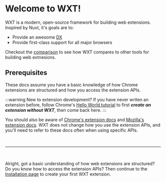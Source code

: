 # Welcome to WXT!

WXT is a modern, open-source framework for building web extensions. Inspired by Nuxt, it's goals are to:

- Provide an awesome [DX](https://about.gitlab.com/topics/devops/what-is-developer-experience/)
- Provide first-class support for all major browsers

Checkout the [comparison](/guide/resources/compare) to see how WXT compares to other tools for building web extnesions.

## Prerequisites

These docs assume you have a basic knowledge of how Chrome extensions are structured and how you access the extension APIs.

:::warning New to extension development?
If you have never writen an extension before, follow Chrome's [Hello World tutorial](https://developer.chrome.com/docs/extensions/get-started/tutorial/hello-world) to first **_create an extension without WXT_**, then come back here.
:::

You should also be aware of [Chrome's extension docs](https://developer.chrome.com/docs/extensions) and [Mozilla's extension docs](https://developer.mozilla.org/en-US/docs/Mozilla/Add-ons/WebExtensions). WXT does not change how you use the extension APIs, and you'll need to refer to these docs often when using specific APIs.

<br/>

---

<br/>

Alright, got a basic understanding of how web extensions are structured? Do you know how to access the extension APIs? Then continue to the [Installation page](/guide/get-started/installation) to create your first WXT extension.
